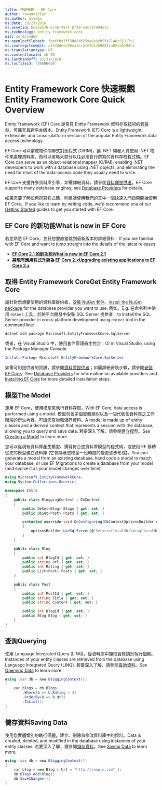 ```yaml
---
title: 快速概觀 - EF Core
author: rowanmiller
ms.author: divega
ms.date: 10/27/2016
ms.assetid: bc2a2676-bc46-493f-bf49-e3cc97994d57
ms.technology: entity-framework-core
uid: core/index
ms.openlocfilehash: 3befcbd3ff3da5dd159e6e6cb5fe7140c81317c2
ms.sourcegitcommit: a2b38dedc88ca3ccbfe7b1db9602ca02da8294cd
ms.translationtype: HT
ms.contentlocale: zh-TW
ms.lasthandoff: 05/31/2018
ms.locfileid: "34686658"
---
```

# <a name="entity-framework-core-quick-overview"></a><span data-ttu-id="13e70-102">Entity Framework Core 快速概觀</span><span class="sxs-lookup"><span data-stu-id="13e70-102">Entity Framework Core Quick Overview</span></span>

<span data-ttu-id="13e70-103">Entity Framework (EF) Core 是常見 Entity Framework 資料存取技術的輕量型、可擴充且跨平台版本。</span><span class="sxs-lookup"><span data-stu-id="13e70-103">Entity Framework (EF) Core is a lightweight, extensible, and cross-platform version of the popular Entity Framework data access technology.</span></span>

<span data-ttu-id="13e70-104">EF Core 可以當成物件關聯式對應程式 (O/RM)，讓 .NET 開發人員使用 .NET 物件來處理資料庫，而可以省略大部分以往必須自行撰寫的資料存取程式碼。</span><span class="sxs-lookup"><span data-stu-id="13e70-104">EF Core can serve as an object-relational mapper (O/RM), enabling .NET developers to work with a database using .NET objects, and eliminating the need for most of the data-access code they usually need to write.</span></span> 

<span data-ttu-id="13e70-105">EF Core 支援許多資料庫引擎，如需詳細資料，請參閱[資料庫提供者](providers/index.md)。</span><span class="sxs-lookup"><span data-stu-id="13e70-105">EF Core supports many database engines, see [Database Providers](providers/index.md) for details.</span></span>

<span data-ttu-id="13e70-106">如果您要了解如何撰寫程式碼，則建議使用我們的其中一個[快速入門](get-started/index.md)指南開始使用 EF Core。</span><span class="sxs-lookup"><span data-stu-id="13e70-106">If you like to learn by writing code, we'd recommend one of our [Getting Started](get-started/index.md) guides to get you started with EF Core.</span></span>

## <a name="what-is-new-in-ef-core"></a><span data-ttu-id="13e70-107">EF Core 的新功能</span><span class="sxs-lookup"><span data-stu-id="13e70-107">What is new in EF Core</span></span>

<span data-ttu-id="13e70-108">若您熟悉 EF Core，並且想要直接跳到最新版本的詳細資料：</span><span class="sxs-lookup"><span data-stu-id="13e70-108">If you are familiar with EF Core and want to jump straight into the details of the latest releases:</span></span>

- <span data-ttu-id="13e70-109">**[EF Core 2.1 的新功能](xref:core/what-is-new/ef-core-2.1)**</span><span class="sxs-lookup"><span data-stu-id="13e70-109">**[What is new in EF Core 2.1](xref:core/what-is-new/ef-core-2.1)**</span></span>
- <span data-ttu-id="13e70-110">**[將現有應用程式升級為 EF Core 2.x](xref:core/miscellaneous/1x-2x-upgrade)**</span><span class="sxs-lookup"><span data-stu-id="13e70-110">**[Upgrading existing applications to EF Core 2.x](xref:core/miscellaneous/1x-2x-upgrade)**</span></span>


## <a name="get-entity-framework-core"></a><span data-ttu-id="13e70-111">取得 Entity Framework Core</span><span class="sxs-lookup"><span data-stu-id="13e70-111">Get Entity Framework Core</span></span>

<span data-ttu-id="13e70-112">請針對您想要使用的資料庫提供者，[安裝 NuGet 套件](https://docs.nuget.org/ndocs/quickstart/use-a-package)。</span><span class="sxs-lookup"><span data-stu-id="13e70-112">[Install the NuGet package](https://docs.nuget.org/ndocs/quickstart/use-a-package) for the database provider you want to use.</span></span> <span data-ttu-id="13e70-113">例如，</span><span class="sxs-lookup"><span data-stu-id="13e70-113">E.g.</span></span> <span data-ttu-id="13e70-114">在命令列中使用 `dotnet` 工具，於跨平台開發中安裝 SQL Server 提供者：</span><span class="sxs-lookup"><span data-stu-id="13e70-114">to install the SQL Server provider in cross-platform development using `dotnet` tool in the command line:</span></span>

``` Console
dotnet add package Microsoft.EntityFrameworkCore.SqlServer
```

<span data-ttu-id="13e70-115">或者，在 Visual Studio 中，使用套件管理員主控台：</span><span class="sxs-lookup"><span data-stu-id="13e70-115">Or in Visual Studio, using the Package Manager Console:</span></span>

``` PowerShell
Install-Package Microsoft.EntityFrameworkCore.SqlServer
```
<span data-ttu-id="13e70-116">如需可用提供者的資訊，請參閱[資料庫提供者](providers/index.md)；如需詳細安裝步驟，請參閱[安裝 EF Core](get-started/install/index.md)。</span><span class="sxs-lookup"><span data-stu-id="13e70-116">See [Database Providers](providers/index.md) for information on available providers and [Installing EF Core](get-started/install/index.md) for more detailed installation steps.</span></span>

## <a name="the-model"></a><span data-ttu-id="13e70-117">模型</span><span class="sxs-lookup"><span data-stu-id="13e70-117">The Model</span></span>

<span data-ttu-id="13e70-118">運用 EF Core，使用模型來執行資料存取。</span><span class="sxs-lookup"><span data-stu-id="13e70-118">With EF Core, data access is performed using a model.</span></span> <span data-ttu-id="13e70-119">模型包含多個實體類別以及一個代表含資料庫之工作階段的衍生內容，可讓您查詢和儲存資料。</span><span class="sxs-lookup"><span data-stu-id="13e70-119">A model is made up of entity classes and a derived context that represents a session with the database, allowing you to query and save data.</span></span> <span data-ttu-id="13e70-120">若要深入了解，請參閱[建立模型](modeling/index.md)。</span><span class="sxs-lookup"><span data-stu-id="13e70-120">See [Creating a Model](modeling/index.md) to learn more.</span></span>

<span data-ttu-id="13e70-121">您可以從現有資料庫產生模型、撰寫符合您資料庫模型的程式碼，或使用 EF 移轉從您的模型建立資料庫 (它會隨著您模型一段時間的變更逐步形成)。</span><span class="sxs-lookup"><span data-stu-id="13e70-121">You can generate a model from an existing database, hand code a model to match your database, or use EF Migrations to create a database from your model (and evolve it as your model changes over time).</span></span>

``` csharp
using Microsoft.EntityFrameworkCore;
using System.Collections.Generic;

namespace Intro
{
    public class BloggingContext : DbContext
    {
        public DbSet<Blog> Blogs { get; set; }
        public DbSet<Post> Posts { get; set; }

        protected override void OnConfiguring(DbContextOptionsBuilder optionsBuilder)
        {
            optionsBuilder.UseSqlServer(@"Server=(localdb)\mssqllocaldb;Database=MyDatabase;Trusted_Connection=True;");
        }
    }

    public class Blog
    {
        public int BlogId { get; set; }
        public string Url { get; set; }
        public int Rating { get; set; }
        public List<Post> Posts { get; set; }
    }

    public class Post
    {
        public int PostId { get; set; }
        public string Title { get; set; }
        public string Content { get; set; }

        public int BlogId { get; set; }
        public Blog Blog { get; set; }
    }
}
```

## <a name="querying"></a><span data-ttu-id="13e70-122">查詢</span><span class="sxs-lookup"><span data-stu-id="13e70-122">Querying</span></span>

<span data-ttu-id="13e70-123">使用 Language Integrated Query (LINQ)，從資料庫中擷取實體類別執行個體。</span><span class="sxs-lookup"><span data-stu-id="13e70-123">Instances of your entity classes are retrieved from the database using Language Integrated Query (LINQ).</span></span> <span data-ttu-id="13e70-124">若要深入了解，請參閱[查詢資料](querying/index.md)。</span><span class="sxs-lookup"><span data-stu-id="13e70-124">See [Querying Data](querying/index.md) to learn more.</span></span>

``` csharp
using (var db = new BloggingContext())
{
    var blogs = db.Blogs
        .Where(b => b.Rating > 3)
        .OrderBy(b => b.Url)
        .ToList();
}
```

## <a name="saving-data"></a><span data-ttu-id="13e70-125">儲存資料</span><span class="sxs-lookup"><span data-stu-id="13e70-125">Saving Data</span></span>

<span data-ttu-id="13e70-126">使用您實體類別的執行個體，建立、刪除和修改資料庫中的資料。</span><span class="sxs-lookup"><span data-stu-id="13e70-126">Data is created, deleted, and modified in the database using instances of your entity classes.</span></span> <span data-ttu-id="13e70-127">若要深入了解，請參閱[儲存資料](saving/index.md)。</span><span class="sxs-lookup"><span data-stu-id="13e70-127">See [Saving Data](saving/index.md) to learn more.</span></span>

``` csharp
using (var db = new BloggingContext())
{
    var blog = new Blog { Url = "http://sample.com" };
    db.Blogs.Add(blog);
    db.SaveChanges();
}
```
